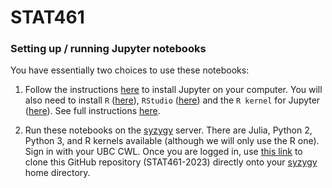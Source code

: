 # STAT461

### Setting up / running Jupyter notebooks

You have essentially two choices to use these notebooks:
 
1. Follow the instructions [here](https://jupyter.org/install.html) to install Jupyter on your computer. You will also need to 
install `R` ([here](https://cran.r-project.org/)), `RStudio` ([here](https://posit.co/download/rstudio-desktop/)) and the `R kernel` 
for Jupyter ([here](https://cran.r-project.org/package=IRkernel)). See full instructions
[here](https://irkernel.github.io/installation/).

2. Run these notebooks on the [syzygy](https://ubc.syzygy.ca/) server. There are Julia, Python 2, Python 3, and R kernels available (although we will only use the R one). Sign in with your UBC CWL. Once you are logged in, use [this link](https://ubc.syzygy.ca/jupyter/user-redirect/git-pull?repo=https://github.com/msalibian/STAT461-2023) to clone this GitHub repository (STAT461-2023) directly onto your [syzygy](https://ubc.syzygy.ca/) home directory. 
